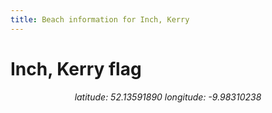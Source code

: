 ```yaml
---
title: Beach information for Inch, Kerry
---
```

# Inch, Kerry <span class="material-icons blue-flag">flag</span>

<div align="center"><i>latitude: 52.13591890 longitude: -9.98310238</i></div>